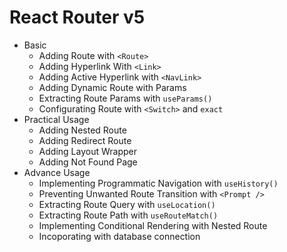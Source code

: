 # React Router v5

- Basic
  - Adding Route with `<Route>`
  - Adding Hyperlink With `<Link>`
  - Adding Active Hyperlink with `<NavLink>`
  - Adding Dynamic Route with Params
  - Extracting Route Params with `useParams()`
  - Configurating Route with `<Switch>` and `exact`
- Practical Usage
  - Adding Nested Route
  - Adding Redirect Route
  - Adding Layout Wrapper
  - Adding Not Found Page
- Advance Usage
  - Implementing Programmatic Navigation with `useHistory()`
  - Preventing Unwanted Route Transition with `<Prompt />`
  - Extracting Route Query with `useLocation()`
  - Extracting Route Path with `useRouteMatch()`
  - Implementing Conditional Rendering with Nested Route
  - Incoporating with database connection
